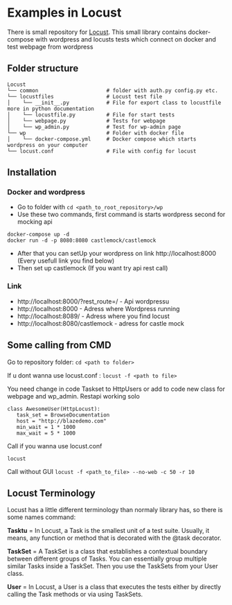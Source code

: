 # Examples in Locust
There is small repository for [Locust](https://locust.io/). This small library contains docker-compose with wordpress and locusts tests which connect on docker and test webpage from wordpress

## Folder structure
```
Locust
└── common                      # folder with auth.py config.py etc.
└── locustfiles                 # Locust test file 
│    └── __init__.py            # File for export class to locustfile more in python documentation
│    └── locustfile.py          # File for start tests
│    └── webpage.py             # Tests for webpage
│    └── wp_admin.py            # Test for wp-admin page
└── wp                          # Folder with docker file
│    └── docker-compose.yml     # Docker compose which starts wordpress on your computer
└── locust.conf                 # File with config for locust
```

## Installation
### Docker and wordpress
 - Go to folder with ```cd <path_to_root_repository>/wp```
 - Use these two commands, first command is starts wordpress second for mocking api
 ```
 docker-compose up -d
 docker run -d -p 8080:8080 castlemock/castlemock
 ```
 - After that you can setUp your wordpress on link http://localhost:8000 (Every usefull link you find below)
 - Then set up castlemock (If you want try api rest call)

### Link
 - http://localhost:8000/?rest_route=/ - Api wordpressu
 - http://localhost:8000 - Adress where Wordpress running
 - http://localhost:8089/ - Adress where you find locust
 - http://localhost:8080/castlemock - adress for castle mock


## Some calling from CMD
Go to repository folder:
```cd <path to folder>```

If u dont wanna use locust.conf :
```locust -f <path to file>```

You need change in code Taskset to HttpUsers or add to code new class for webpage and wp_admin. Restapi working solo

```
class AwesomeUser(HttpLocust):
   task_set = BrowseDocumentation
   host = "http://blazedemo.com"
   min_wait = 1 * 1000
   max_wait = 5 * 1000

```

Call if you wanna use locust.conf

```locust```

Call without GUI
```locust -f <path_to_file> --no-web -c 50 -r 10```


## Locust Terminology
Locust has a little different terminology than normaly library has, so there is some names command:

**Tasktu** = In Locust, a Task is the smallest unit of a test suite. Usually, it means, any function or method that is decorated with the @task decorator.

**TaskSet** = A TaskSet is a class that establishes a contextual boundary between different groups of Tasks. You can essentially group multiple similar Tasks inside a TaskSet. Then you use the TaskSets from your User class.

**User** = In Locust, a User is a class that executes the tests either by directly calling the Task methods or via using TaskSets.
